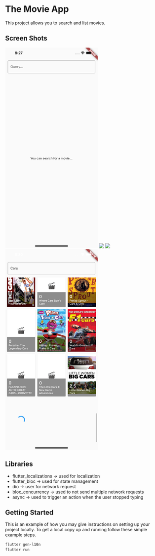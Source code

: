 # The Movie App

This project allows you to search and list movies.

## Screen Shots
<p float="left">
  <img src="app_screenshot/screenshot1.png" width="300" />
  <img src="app_screenshot/screenshot2.png" width="300" />
  <img src="app_screenshot/screenshot3.png" width="300" />
  <img src="app_screenshot/screenshot4.png" width="300" />
  
</p>

## Libraries

- flutter_localizations -> used for localization
- flutter_bloc -> used for state management
- dio -> user for network request
- bloc_concurrency -> used to not send multiple network requests
- async -> used to trigger an action when the user stopped typing

## Getting Started

This is an example of how you may give instructions on setting up your project locally.
To get a local copy up and running follow these simple example steps.

```sh
flutter gen-l10n
flutter run
```
